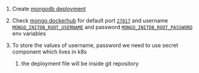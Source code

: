 1. Create [mongodb deployment](mongo-deployment.yaml)

1. Check [mongo dockerhub](https://hub.docker.com/_/mongo) for default port [`27017`](mongo-deployment.yaml#L21) and username [`MONGO_INITDB_ROOT_USERNAME`](mongo-deployment.yaml#L23) and password [`MONGO_INITDB_ROOT_PASSWORD`](mongo-deployment.yaml#L25) env variables

1. To store the values of username, password we need to use secret component which lives in k8s
   1. the deployment file will be inside git repository
